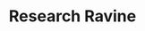 ---
layout: "project"
title: "Research Ravine"
permalink: "/research-ravine/"

video: "https://www.youtube.com/embed/Yi5lOAzYwzY"


sections:
    -   contents:
            -   text: "Research Ravine is a VR game in which you are a researcher flying through an endless, procedurally generated ravine to gather as many research samples as possible before the time runs out. Samples can be gathered through various means, such as flying at high speed along the sides of the ravine. Inputs in the game are controlled via a bike-like <a href=\"https://www.icaros.com/en/products/icaros-health\" target=\"_blank\">ICAROS system</a>, which has the user shift their center of mass to control virtual movements. Not only does this specialized hardware allow for a far greater degree of immersion on top of the already immersive nature of VR, but the required physical involvement also makes the entire experience significantly more challenging and doubles as a decent workout."

            -   text: "I developed this game alongside my master's thesis, with the overall goal of creating a fun and immersive VR flight simulation that utilizes a variety of procedural aspects. As such, the entire terrain is dynamically generated using noise-based isosurface extraction and combined with different gameplay features that add depth and replayability to deliver an enjoyable experience."

    -   heading: "What was my role?"
        contents:
            -   text: "Since Research Ravine sits at the core of my master's thesis, my aim was to create as many aspects as I could myself. This led to me working on everything from design and gameplay to models and textures, with the only exception being the actual sounds. Some of these aspects include:"

            - bullets:
                -   text: "<b>Procedural terrain:</b> Simple heightmap-based terrain wouldn't do for the kind of terrain I had envisioned. So, I spent the start of the project researching isosurface extraction methods and ended up using an algorithm called <a href=\"https://www.researchgate.net/publication/4112407_Dual_Marching_Cubes\"target=\"_blank\">Dual Marching Cubes</a>. Apart from teaching me a lot about terrain creation, this algorithm created a cleaner mesh than, for example, Marching Cubes does. On top of that, the use of a not widely known algorithm made the overall project much more interesting while also allowing me to put my problem-solving skills to the test."
                    style: "disc"

                -   text: "<b>Compute Shader utilization:</b> Since the game was supposed to run on a high-resolution VR headset, it was a big goal for me to achieve as high a framerate as possible. My initial implementations utilized a single thread and later multiple threads to generate the terrain. However, both of these approaches didn't perform as well as I would have liked. Therefore, I decided to move the mesh calculations to compute shaders to let the GPU do most of the heavy lifting. As I had little experience with compute shaders beforehand, this required me to spend a decent amount of time researching their usage and optimizing my algorithms, but this time investment was well worth it in the end."
                    style: "disc"

                -   text: "<b>Octree-based level of detail:</b> To enable the environment sizes needed in Research Ravine, I had to devise a LOD system to reduce the number of generated terrain sections. In practice, I achieved this by constructing multiple octrees in which each terrain section keeps the same amount of samples while the spacing between individual samples increases depending on the octree depth. This allowed me to create considerably larger terrain and simultaneously maintain a more than playable framerate."
                    style: "disc"

                -   text: "<b>Seamless terrain transitions:</b> The method I used to create the terrain left visible gaps between neighboring sections. This was worsened further by the varying section sizes that the LODs created. To fix this, I spent a good part of the project analyzing existing methods and designing a completely custom system that also utilized the GPU to fill these gaps. Although the result isn't quite perfect, it fit well into the other systems and kept up with the regular terrain generation."
                    style: "disc"

                -   text: "<b>Gameplay features and improvements:</b> Making the gameplay entertaining required a variety of features. While I implemented some, like item effects, a mining beam, and a minimap, primarily to add depth to the gameplay, others were needed due to the nature of the input device. In practice, the ICAROS takes time to get used to and has some kinks that worsened the experience. I mitigated these issues through various means, such as a steering booster that enables finer movements and a difficulty setting that influences the width of the ravines and other parameters. As a result, the final testers at the end of the project were able to enjoy the game noticeably more, even without prior experience."
                    style: "disc"


links:
    -   name: "github"
        url: "https://github.com/DennisVidal/research-ravine"
        icon: "fab fa-github"

release: "May 2022"

engine:
    name: "Unity"

languages:
    -   name: "C#"

roles:
    - "Programmer"
    - "Designer"
    - "Artist"

tools:
    -   name: "Visual Studio"
    -   name: "Blender"
    -   name: "Substance Painter"
    -   name: "Gimp"

screenshots:
    - "/images/research-ravine/research-ravine-1.jpg"
    - "/images/research-ravine/research-ravine-2.jpg"
    - "/images/research-ravine/research-ravine-3.jpg"
    - "/images/research-ravine/research-ravine-4.jpg"
    - "/images/research-ravine/research-ravine-5.jpg"
    - "/images/research-ravine/research-ravine-6.jpg"
    - "/images/research-ravine/research-ravine-7.jpg"
---